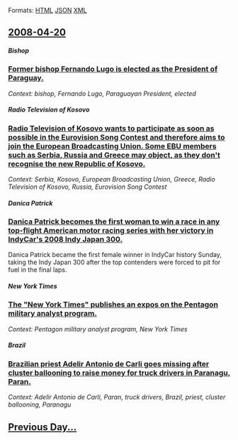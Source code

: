 
Formats: [HTML](2008/04/20/index.html)  [JSON](2008/04/20/index.json)  [XML](2008/04/20/index.xml)  

## [2008-04-20](/news/2008/04/20/index.md)

##### Bishop
### [ Former bishop Fernando Lugo is elected as the President of Paraguay. ](/news/2008/04/20/former-bishop-fernando-lugo-is-elected-as-the-president-of-paraguay.md)
_Context: bishop, Fernando Lugo, Paraguayan President, elected_

##### Radio Television of Kosovo
### [ Radio Television of Kosovo wants to participate as soon as possible in the Eurovision Song Contest and therefore aims to join the European Broadcasting Union. Some EBU members such as Serbia, Russia and Greece may object, as they don't recognise the new Republic of Kosovo. ](/news/2008/04/20/radio-television-of-kosovo-wants-to-participate-as-soon-as-possible-in-the-eurovision-song-contest-and-therefore-aims-to-join-the-european.md)
_Context: Serbia, Kosovo, European Broadcasting Union, Greece, Radio Television of Kosovo, Russia, Eurovision Song Contest_

##### Danica Patrick
### [ Danica Patrick becomes the first woman to win a race in any top-flight American motor racing series with her victory in IndyCar's 2008 Indy Japan 300. ](/news/2008/04/20/danica-patrick-becomes-the-first-woman-to-win-a-race-in-any-top-flight-american-motor-racing-series-with-her-victory-in-indycar-s-2008-indy.md)
Danica Patrick became the first female winner in IndyCar history Sunday, taking the Indy Japan 300 after the top contenders were forced to pit for fuel in the final laps.

##### New York Times
### [ The "New York Times" publishes an expos on the Pentagon military analyst program. ](/news/2008/04/20/the-new-york-times-publishes-an-expose-on-the-pentagon-military-analyst-program.md)
_Context: Pentagon military analyst program, New York Times_

##### Brazil
### [ Brazilian priest Adelir Antonio de Carli goes missing after cluster ballooning to raise money for truck drivers in Paranagu, Paran. ](/news/2008/04/20/brazilian-priest-adelir-antonio-de-carli-goes-missing-after-cluster-ballooning-to-raise-money-for-truck-drivers-in-paranagua-parana.md)
_Context: Adelir Antonio de Carli, Paran, truck drivers, Brazil, priest, cluster ballooning, Paranagu_

## [Previous Day...](/news/2008/04/19/index.md)

